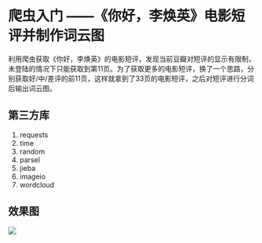 # 爬虫入门 ——《你好，李焕英》电影短评并制作词云图

利用爬虫获取《你好，李焕英》的电影短评，发现当前豆瓣对短评的显示有限制，未登陆的情况下只能获取到第11页。为了获取更多的电影短评，换了一个思路，分别获取好/中/差评的前11页，这样就拿到了33页的电影短评，之后对短评进行分词后输出词云图。

## 第三方库

1. requests
2. time
3. random
4. parsel
5. jieba
6. imageio
7. wordcloud

## 效果图

![](./img/HiMom_wordcloud.png)